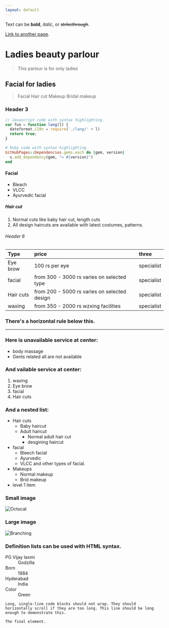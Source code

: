 ```yaml
---
layout: default
---
```


Text can be **bold**, _italic_, or ~~strikethrough~~.

[Link to another page](./another-page.html).

# Ladies beauty parlour

> This parlour is for only ladies

## Facial for ladies

> Facial
> Hair cut
> Makeup
> Bridal makeup

### Header 3

```js
// Javascript code with syntax highlighting.
var fun = function lang(l) {
  dateformat.i18n = require('./lang/' + l)
  return true;
}
```

```ruby
# Ruby code with syntax highlighting
GitHubPages::Dependencies.gems.each do |gem, version|
  s.add_dependency(gem, "= #{version}")
end
```

#### Facial

*   Bleach
*   VLCC
*   Ayurvedic facial

##### Hair cut

1.  Normal cuts like baby hair cut, length cuts
2.  All design haircuts are available with latest costumes, patterns.

###### Header 6

| Type         | price          | three |
|:-------------|:------------------|:------|
| Eye brow     | 100 rs per eye | specialist  |
| facial       | from 300 - 3000 rs varies on selected type  | specialist  |
| Hair cuts    | from 200 - 5000 rs varies on selected design     | specialist   |
| waxing       | from 350 - 2000 rs wzxing facilities | specialist  |

### There's a horizontal rule below this.

* * *

### Here is unavailable service at center:

*   body massage
*   Gents related all are not available

### And vailable service at center:

1.  waxing
1.  Eye brow 
1.  facial
1.  Hair cuts

### And a nested list:

- Hair cuts
  - Baby haircut
  - Adult haircut
    - Normal adult hair cut
    - desgining haircut
- facial
  - Bleech facial
  - Ayurvedic
  - VLCC and other types of facial.
- Makeups
  - Normal makeup
  - Brid makeup
- level 1 item

### Small image

![Octocat](https://github.githubassets.com/images/icons/emoji/shop.png)

### Large image

![Branching](https://guides.github.com/activities/hello-world/logo.jpeg)


### Definition lists can be used with HTML syntax.

<dl>
<dt>PG Vijay laxmi</dt>
<dd>Godzilla</dd>
<dt>Born</dt>
<dd>1984</dd>
<dt>Hyderabad</dt>
<dd>India</dd>
<dt>Color</dt>
<dd>Green</dd>
</dl>

```
Long, single-line code blocks should not wrap. They should horizontally scroll if they are too long. This line should be long enough to demonstrate this.
```

```
The final element.
```

